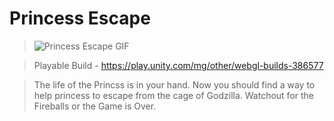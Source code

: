 # Princess Escape
>![Princess Escape GIF](https://github.com/Sushant262/Princess-Escape/assets/141551971/3246dd6e-f750-49d0-b058-5d0840861eb0) 

>Playable Build - https://play.unity.com/mg/other/webgl-builds-386577

>The life of the Princss is in your hand. Now you should find a way to help princess to escape from the cage of Godzilla. Watchout for the Fireballs or the Game is Over.




